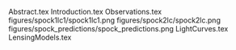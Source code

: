 Abstract.tex
Introduction.tex
Observations.tex
figures/spock1lc1/spock1lc1.png
figures/spock2lc/spock2lc.png
figures/spock_predictions/spock_predictions.png
LightCurves.tex
LensingModels.tex
